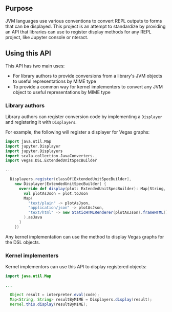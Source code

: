 ## Purpose

JVM languages use various conventions to convert REPL outputs to forms that can be displayed. This project is an attempt to standardize by providing an API that libraries can use to register display methods for any REPL project, like Jupyter console or nteract.

## Using this API

This API has two main uses:
* For library authors to provide conversions from a library's JVM objects to useful representations by MIME type
* To provide a common way for kernel implementers to convert any JVM object to useful representations by MIME type

### Library authors

Library authors can register conversion code by implementing a `Displayer` and registering it with `Displayers`.

For example, the following will register a displayer for Vegas graphs:

```scala
import java.util.Map
import jupyter.Displayer
import jupyter.Displayers
import scala.collection.JavaConverters._
import vegas.DSL.ExtendedUnitSpecBuilder

...

  Displayers.register(classOf[ExtendedUnitSpecBuilder],
    new Displayer[ExtendedUnitSpecBuilder] {
      override def display(plot: ExtendedUnitSpecBuilder): Map[String, String] = {
        val plotAsJson = plot.toJson
        Map(
          "text/plain" -> plotAsJson,
          "application/json" -> plotAsJson,
          "text/html" -> new StaticHTMLRenderer(plotAsJson).frameHTML()
        ).asJava
      }
    })
```

Any kernel implementation can use the method to display Vegas graphs for the DSL objects.

### Kernel implementers

Kernel implementors can use this API to display registered objects:

```java
import java.util.Map

...

  Object result = interpreter.eval(code);
  Map<String, String> resultByMIME = Displayers.display(result);
  Kernel.this.display(resultByMIME);
```

